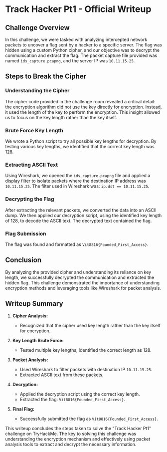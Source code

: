 # Track Hacker Pt1 - Official Writeup

## Challenge Overview
In this challenge, we were tasked with analyzing intercepted network packets to uncover a flag sent by a hacker to a specific server. The flag was hidden using a custom Python cipher, and our objective was to decrypt the communication and extract the flag. The packet capture file provided was named `ids_capture.pcapng`, and the server IP was `10.11.15.25`.

## Steps to Break the Cipher

### Understanding the Cipher
The cipher code provided in the challenge room revealed a critical detail: the encryption algorithm did not use the key directly for encryption. Instead, it used the length of the key to perform the encryption. This insight allowed us to focus on the key length rather than the key itself.

### Brute Force Key Length
We wrote a Python script to try all possible key lengths for decryption. By testing various key lengths, we identified that the correct key length was 128.

### Extracting ASCII Text
Using Wireshark, we opened the `ids_capture.pcapng` file and applied a display filter to isolate packets where the destination IP address was `10.11.15.25`. The filter used in Wireshark was: `ip.dst == 10.11.15.25`.

### Decrypting the Flag
After extracting the relevant packets, we converted the data into an ASCII dump. We then applied our decryption script, using the identified key length of 128, to decode the ASCII text. The decrypted text contained the flag.

### Flag Submission
The flag was found and formatted as `Vit8816{Founded_First_Access}`.

## Conclusion
By analyzing the provided cipher and understanding its reliance on key length, we successfully decrypted the communication and extracted the hidden flag. This challenge demonstrated the importance of understanding encryption methods and leveraging tools like Wireshark for packet analysis.

## Writeup Summary

1. **Cipher Analysis:**
   - Recognized that the cipher used key length rather than the key itself for encryption.

2. **Key Length Brute Force:**
   - Tested multiple key lengths, identified the correct length as 128.

3. **Packet Analysis:**
   - Used Wireshark to filter packets with destination IP `10.11.15.25`.
   - Extracted ASCII text from these packets.

4. **Decryption:**
   - Applied the decryption script using the correct key length.
   - Extracted the flag: `Vit8816{Founded_First_Access}`.

5. **Final Flag:**
   - Successfully submitted the flag as `Vit8816{Founded_First_Access}`.

This writeup concludes the steps taken to solve the "Track Hacker Pt1" challenge on TryHackMe. The key to solving this challenge was understanding the encryption mechanism and effectively using packet analysis tools to extract and decrypt the necessary information.
